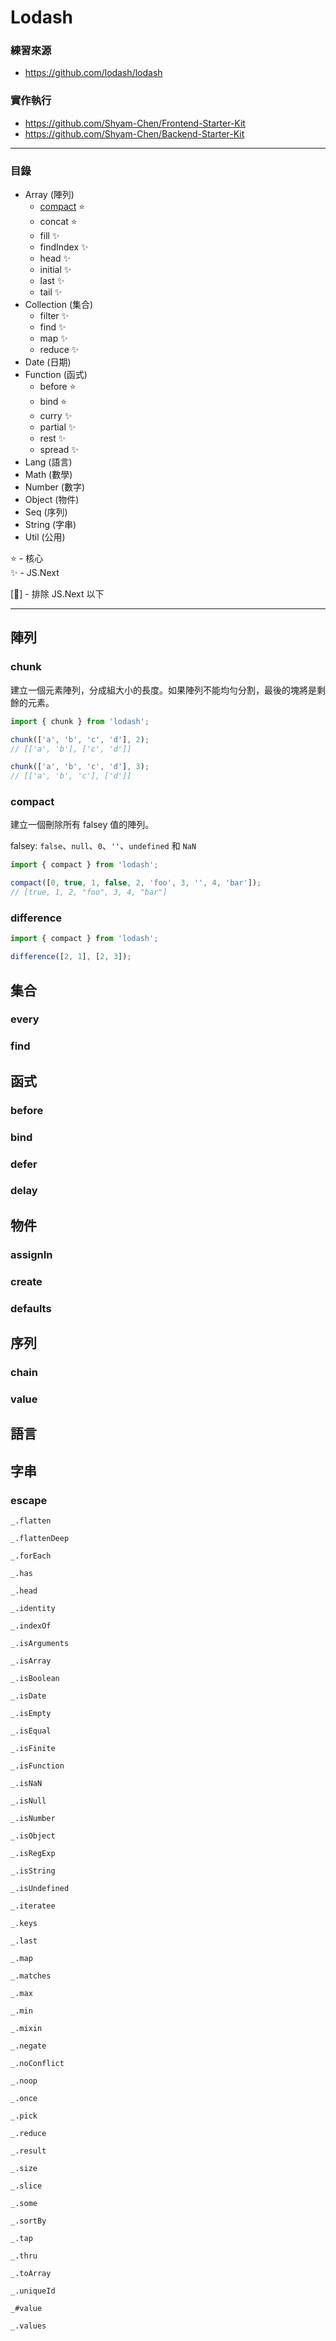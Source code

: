 # Lodash

### 練習來源
* https://github.com/lodash/lodash

### 實作執行
* https://github.com/Shyam-Chen/Frontend-Starter-Kit
* https://github.com/Shyam-Chen/Backend-Starter-Kit

***

### 目錄
* Array (陣列)
  * [compact](#compact) :star:
  * concat :star:
  * fill :sparkles:
  * findIndex :sparkles:
  * head :sparkles:
  * initial :sparkles:
  * last :sparkles:
  * tail :sparkles:
* Collection (集合)
  * filter :sparkles:
  * find :sparkles:
  * map :sparkles:
  * reduce :sparkles:
* Date (日期)
* Function (函式)
  * before :star:
  * bind :star:
  * curry :sparkles:
  * partial :sparkles:
  * rest :sparkles:
  * spread :sparkles:
* Lang (語言)
* Math (數學)
* Number (數字)
* Object (物件)
* Seq (序列)
* String (字串)
* Util (公用)

:star: - 核心<br>
:sparkles: - JS.Next

[:vertical_traffic_light:] - 排除 JS.Next 以下

***

## 陣列

### chunk

建立一個元素陣列，分成組大小的長度。如果陣列不能均勻分割，最後的塊將是剩餘的元素。

```js
import { chunk } from 'lodash';

chunk(['a', 'b', 'c', 'd'], 2);
// [['a', 'b'], ['c', 'd']]

chunk(['a', 'b', 'c', 'd'], 3);
// [['a', 'b', 'c'], ['d']]
```

### compact

建立一個刪除所有 falsey 值的陣列。

falsey: `false`、`null`、`0`、`''`、`undefined` 和 `NaN`

```js
import { compact } from 'lodash';

compact([0, true, 1, false, 2, 'foo', 3, '', 4, 'bar']);
// [true, 1, 2, "foo", 3, 4, "bar"]
```

### difference

```js
import { compact } from 'lodash';

difference([2, 1], [2, 3]);
```

## 集合

### every


### find

## 函式

### before

### bind

### defer

### delay

## 物件

### assignIn

### create

### defaults

## 序列

### chain

### value

## 語言

## 字串

### escape


`_.flatten`

`_.flattenDeep`

`_.forEach`

`_.has`

`_.head`

`_.identity`

`_.indexOf`

`_.isArguments`

`_.isArray`

`_.isBoolean`

`_.isDate`

`_.isEmpty`

`_.isEqual`

`_.isFinite`

`_.isFunction`

`_.isNaN`

`_.isNull`

`_.isNumber`

`_.isObject`

`_.isRegExp`

`_.isString`

`_.isUndefined`

`_.iteratee`

`_.keys`

`_.last`

`_.map`

`_.matches`

`_.max`

`_.min`

`_.mixin`

`_.negate`

`_.noConflict`

`_.noop`

`_.once`

`_.pick`

`_.reduce`

`_.result`

`_.size`

`_.slice`

`_.some`

`_.sortBy`

`_.tap`

`_.thru`

`_.toArray`

`_.uniqueId`

`_#value`

`_.values`
